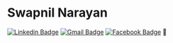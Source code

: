 # Swapnil Narayan

[![Linkedin Badge](https://img.shields.io/badge/-LinkedIn-blue?style=flat-square&logo=Linkedin&logoColor=white&link=https://www.linkedin.com/in/swapzism/)](https://www.linkedin.com/in/swapzism/) 
[![Gmail Badge](https://img.shields.io/badge/-Gmail-c14438?style=flat-square&logo=Gmail&logoColor=white&link=mailto:swapism7@gmail.com)](mailto:swapism7@gmail.com)
[![Facebook Badge](https://img.shields.io/badge/-Facebook-4267B2?style=flat-square&logo=Facebook&logoColor=white&link=https://www.facebook.com/swaprap/)](https://www.facebook.com/swaprap/) 👋



<!--
**jainsam123/jainsam123** is a ✨ _special_ ✨ repository because its `README.md` (this file) appears on your GitHub profile.

Here are some ideas to get you started:

- 🔭 I’m currently working on ...
- 🌱 I’m currently learning ...
- 👯 I’m looking to collaborate on ...
- 🤔 I’m looking for help with ...
- 💬 Ask me about ...
- 📫 How to reach me: ...
- 😄 Pronouns: ...
- ⚡ Fun fact: ...
-->
